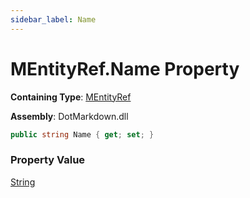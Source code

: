 ```yaml
---
sidebar_label: Name
---
```


# MEntityRef\.Name Property

**Containing Type**: [MEntityRef](../index.md)

**Assembly**: DotMarkdown\.dll

```csharp
public string Name { get; set; }
```

### Property Value

[String](https://docs.microsoft.com/en-us/dotnet/api/system.string)

